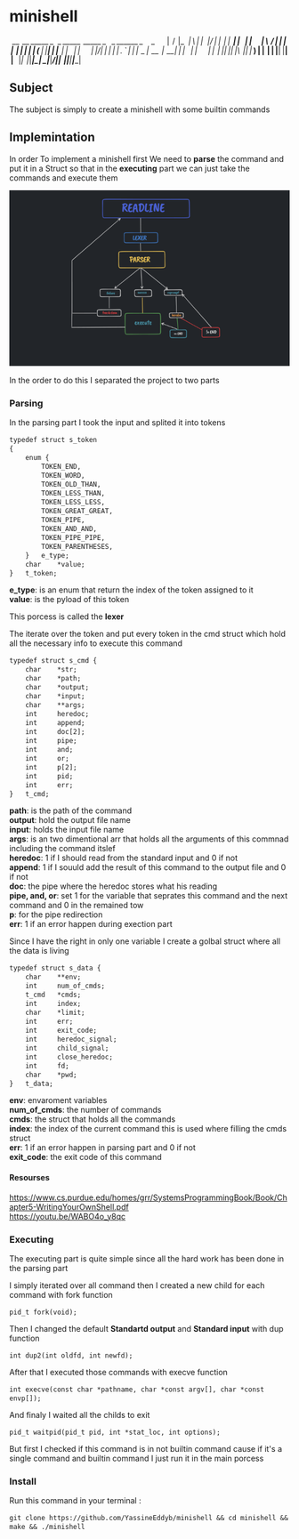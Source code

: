 # minishell
  __  __ _____ _   _ _____  _____ _    _ ______ _      _      
 |  \/  |_   _| \ | |_   _|/ ____| |  | |  ____| |    | |     
 | \  / | | | |  \| | | | | (___ | |__| | |__  | |    | |     
 | |\/| | | | | . ` | | |  \___ \|  __  |  __| | |    | |     
 | |  | |_| |_| |\  |_| |_ ____) | |  | | |____| |____| |____ 
 |_|  |_|_____|_| \_|_____|_____/|_|  |_|______|______|______|

## Subject

The subject is simply to create a minishell with some builtin commands

## Implemintation

In order To implement a minishell first We need to <b>parse</b> the command and put it in a Struct so that in the <b>executing</b> 
part we can just take the commands and execute them

<img src="./minishell_map.png" alt="minishell map" />

In the order to do this I separated the project to two parts 

### Parsing

In the parsing part I took the input and splited it into tokens 

```
typedef struct s_token
{
	enum {
		TOKEN_END,
		TOKEN_WORD,
		TOKEN_OLD_THAN,
		TOKEN_LESS_THAN,
		TOKEN_LESS_LESS,
		TOKEN_GREAT_GREAT,
		TOKEN_PIPE,
		TOKEN_AND_AND,
		TOKEN_PIPE_PIPE,
		TOKEN_PARENTHESES,
	}	e_type;
	char	*value;
}	t_token;
```

<b>e_type</b>: is an enum that return the index of the token assigned to it </br>
<b>value</b>: is the pyload of this token 

This porcess is called the <b>lexer</b>

The iterate over the token and put every token in the cmd struct which hold all the necessary info to execute this command

```
typedef struct s_cmd {
	char	*str;
	char	*path;
	char	*output;
	char	*input;
	char	**args;
	int		heredoc;
	int		append;
	int		doc[2];
	int		pipe;
	int		and;
	int		or;
	int		p[2];
	int		pid;
	int		err;
}	t_cmd;
```

<b>path</b>: is the path of the command </br>
<b>output</b>: hold the output file name </br>
<b>input</b>: holds the input file name </br>
<b>args</b>: is an two dimentional arr that holds all the arguments of this commnad including the command itslef </br>
<b>heredoc</b>: 1 if I should read from the standard input and 0 if not</br>
<b>append</b>: 1 if I souuld add the result of this command to the output file and 0 if not </br>
<b>doc</b>: the pipe where the heredoc stores what his reading </br>
<b>pipe, and, or</b>: set 1 for the variable that seprates this command and the next command and 0 in the remained tow </br>
<b>p</b>: for the pipe redirection </br>
<b>err</b>: 1 if an error happen during exection part </br>

Since I have the right in only one variable I create a golbal struct where all the data is living

```
typedef struct s_data {
	char	**env;
	int		num_of_cmds;
	t_cmd	*cmds;
	int		index;
	char	*limit;
	int		err;
	int		exit_code;
	int		heredoc_signal;
	int		child_signal;
	int		close_heredoc;
	int		fd;
	char	*pwd;
}	t_data;
```

<b>env</b>: envaroment variables </br>
<b>num_of_cmds</b>: the number of commands </br>
<b>cmds</b>: the struct that holds all the commands  </br>
<b>index</b>: the index of the current command this is used where filling the cmds struct</br>
<b>err</b>: 1 if an error happen in parsing part and 0 if not</br>
<b>exit_code</b>: the exit code of this command </br>

#### Resourses

<a href="https://www.cs.purdue.edu/homes/grr/SystemsProgrammingBook/Book/Chapter5-WritingYourOwnShell.pdf" target="_blank">
	https://www.cs.purdue.edu/homes/grr/SystemsProgrammingBook/Book/Chapter5-WritingYourOwnShell.pdf
</a>
</br>

<a href="https://youtu.be/WABO4o_y8qc" target="_blank">
	https://youtu.be/WABO4o_y8qc
</a>

### Executing

The executing part is quite simple since all the hard work has been done in the parsing part

I simply iterated over all command then I created a new child for each command with fork function

```
pid_t fork(void);
```

Then I changed the default <b>Standartd output</b> and <b>Standard input</b> with dup function

```
int dup2(int oldfd, int newfd);
```

After that I executed those commands with execve function

```
int execve(const char *pathname, char *const argv[], char *const envp[]);
```

And finaly I waited all the childs to exit

```
pid_t waitpid(pid_t pid, int *stat_loc, int options);
```

But first I checked if this command is in not builtin command cause if it's a single command and builtin command I just run it in the main porcess

### Install

Run this command in your terminal :

```
git clone https://github.com/YassineEddyb/minishell && cd minishell && make && ./minishell
```

